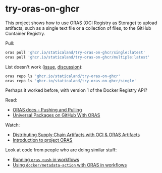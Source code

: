 # try-oras-on-ghcr

This project shows how to use ORAS (OCI Registry as Storage) to upload artifacts, such as a single text file or a collection of files, to the GitHub Container Registry.

Pull:

```sh
oras pull 'ghcr.io/staticaland/try-oras-on-ghcr/single:latest'
oras pull 'ghcr.io/staticaland/try-oras-on-ghcr/multiple:latest'
```

List doesn't work ([issue](https://github.com/oras-project/oras/issues/733), [discussion](https://github.com/orgs/community/discussions/26279)):

```sh
oras repo ls 'ghcr.io/staticaland/try-oras-on-ghcr'
oras repo ls 'ghcr.io/staticaland/try-oras-on-ghcr/single'
```

Perhaps it worked before, with version 1 of the Docker Registry API?

Read:

- [ORAS docs - Pushing and Pulling](https://oras.land/docs/how_to_guides/pushing_and_pulling)
- [Universal Packages on GitHub With ORAS](https://www.kenmuse.com/blog/universal-packages-on-github-with-oras/)

Watch:

- [Distributing Supply Chain Artifacts with OCI & ORAS Artifacts](https://www.youtube.com/watch?v=BpKF_0M37-0)
- [Introduction to project ORAS](https://www.youtube.com/watch?v=dpXR3PJ_FHE)

Look at code from people who are doing similar stuff:

- [Running `oras push` in workflows](https://github.com/search?q=%22oras+push%22+path%3A.github%2Fworkflows&type=code)
- [Using `docker/metadata-action` with ORAS in workflows](https://github.com/search?q=%22oras+push%22+%22docker%2Fmetadata-action%22&type=code)